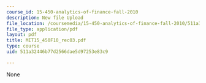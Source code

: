```yaml
---
course_id: 15-450-analytics-of-finance-fall-2010
description: New file Upload
file_location: /coursemedia/15-450-analytics-of-finance-fall-2010/511a32446b77d2566dae5d97253e83c9_MIT15_450F10_rec03.pdf
file_type: application/pdf
layout: pdf
title: MIT15_450F10_rec03.pdf
type: course
uid: 511a32446b77d2566dae5d97253e83c9

---
```

None